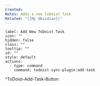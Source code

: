 ```yaml
---
Created: 
Notes: Adds a new ToDoist Task
Related: "[[My Obsidian]]"
---
```


```meta-bind-button
label: Add New ToDoist Task
icon: ""
hidden: false
class: ""
tooltip: ""
id: ""
style: default
actions:
  - type: command
    command: todoist-sync-plugin:add-task

```
^ToDoist-Add-Task-Button

